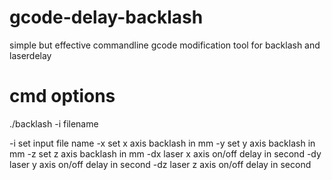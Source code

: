 # gcode-delay-backlash

simple but effective commandline gcode modification tool for backlash and laserdelay

# cmd options

./backlash -i filename <options>

-i <file>      set input file name
-x <backlash>  set x axis backlash in mm
-y <backlash>  set y axis backlash in mm
-z <backlash>  set z axis backlash in mm
-dx <delay>    laser x axis on/off delay in second
-dy <delay>    laser y axis on/off delay in second
-dz <delay>    laser z axis on/off delay in second
